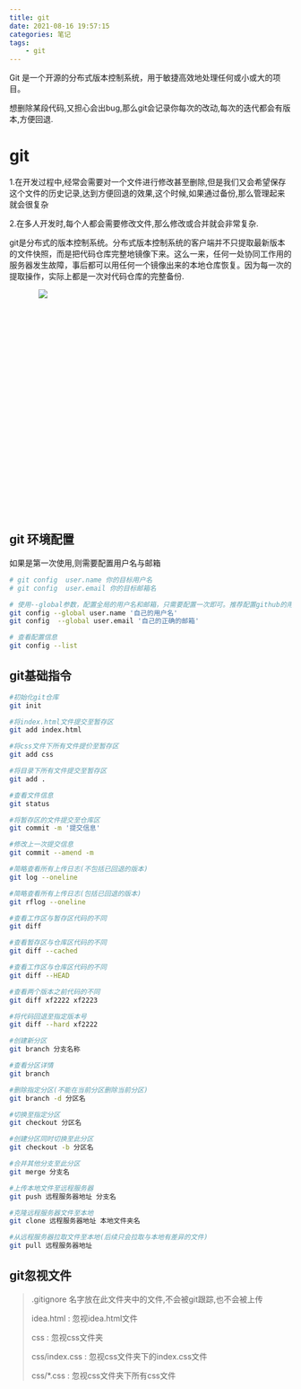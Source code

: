 ```yaml
---
title: git
date: 2021-08-16 19:57:15
categories: 笔记
tags: 
    - git
---
```


 Git 是一个开源的分布式版本控制系统，用于敏捷高效地处理任何或小或大的项目。 <br/>

想删除某段代码,又担心会出bug,那么git会记录你每次的改动,每次的迭代都会有版本,方便回退.

<!-- more -->

# git

1.在开发过程中,经常会需要对一个文件进行修改甚至删除,但是我们又会希望保存这个文件的历史记录,达到方便回退的效果,这个时候,如果通过备份,那么管理起来就会很复杂

2.在多人开发时,每个人都会需要修改文件,那么修改或合并就会非常复杂.

git是分布式的版本控制系统。分布式版本控制系统的客户端并不只提取最新版本的文件快照，而是把代码仓库完整地镜像下来。这么一来，任何一处协同工作用的服务器发生故障，事后都可以用任何一个镜像出来的本地仓库恢复。因为每一次的提取操作，实际上都是一次对代码仓库的完整备份.

<div style="height:400px;width:400px;margin:0 auto"><img src="https://z3.ax1x.com/2021/08/17/f59xPO.png"></div>

## git 环境配置

如果是第一次使用,则需要配置用户名与邮箱

```bash
# git config  user.name 你的目标用户名
# git config  user.email 你的目标邮箱名

# 使用--global参数，配置全局的用户名和邮箱，只需要配置一次即可。推荐配置github的用户名和密码
git config --global user.name '自己的用户名'
git config  --global user.email '自己的正确的邮箱'

# 查看配置信息
git config --list
```

## git基础指令

```bash
#初始化git仓库
git init

#将index.html文件提交至暂存区
git add index.html

#将css文件下所有文件提价至暂存区
git add css

#将目录下所有文件提交至暂存区
git add .

#查看文件信息
git status

#将暂存区的文件提交至仓库区
git commit -m '提交信息'

#修改上一次提交信息
git commit --amend -m

#简略查看所有上传日志(不包括已回退的版本)
git log --oneline

#简略查看所有上传日志(包括已回退的版本)
git rflog --oneline

#查看工作区与暂存区代码的不同
git diff

#查看暂存区与仓库区代码的不同
git diff --cached

#查看工作区与仓库区代码的不同
git diff --HEAD

#查看两个版本之前代码的不同
git diff xf2222 xf2223

#将代码回退至指定版本号
git diff --hard xf2222

#创建新分区
git branch 分支名称

#查看分区详情
git branch

#删除指定分区(不能在当前分区删除当前分区)
git branch -d 分区名

#切换至指定分区
git checkout 分区名

#创建分区同时切换至此分区
git checkout -b 分区名

#合并其他分支至此分区
git merge 分支名

#上传本地文件至远程服务器
git push 远程服务器地址 分支名

#克隆远程服务器文件至本地
git clone 远程服务器地址 本地文件夹名

#从远程服务器拉取文件至本地(后续只会拉取与本地有差异的文件)
git pull 远程服务器地址
```

## git忽视文件

> .gitignore 名字放在此文件夹中的文件,不会被git跟踪,也不会被上传
>
> idea.html : 忽视idea.html文件
>
> css : 忽视css文件夹
>
> css/index.css : 忽视css文件夹下的index.css文件
>
> css/*.css : 忽视css文件夹下所有css文件